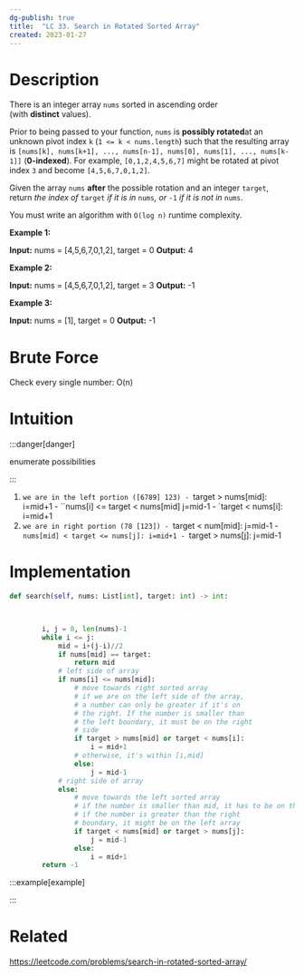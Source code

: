 ```yaml
---
dg-publish: true
title:  "LC 33. Search in Rotated Sorted Array"
created: 2023-01-27
---
```



# Description
There is an integer array `nums` sorted in ascending order (with **distinct** values).

Prior to being passed to your function, `nums` is **possibly rotated**at an unknown pivot index `k` (`1 <= k < nums.length`) such that the resulting array is `[nums[k], nums[k+1], ..., nums[n-1], nums[0], nums[1], ..., nums[k-1]]` (**0-indexed**). For example, `[0,1,2,4,5,6,7]` might be rotated at pivot index `3` and become `[4,5,6,7,0,1,2]`.

Given the array `nums` **after** the possible rotation and an integer `target`, return _the index of_ `target` _if it is in_ `nums`_, or_ `-1` _if it is not in_ `nums`.

You must write an algorithm with `O(log n)` runtime complexity.

**Example 1:**

**Input:** nums = [4,5,6,7,0,1,2], target = 0
**Output:** 4

**Example 2:**

**Input:** nums = [4,5,6,7,0,1,2], target = 3
**Output:** -1

**Example 3:**

**Input:** nums = [1], target = 0
**Output:** -1
# Brute Force
Check every single number: O(n)
# Intuition

:::danger[danger] 

enumerate possibilities

:::
> 
1. `we are in the left portion ([6789] 123)
	    - `target > nums[mid]: i=mid+1
	    - ``nums[i] <= target < nums[mid] j=mid-1
	    - `target < nums[i]: i=mid+1
2. `we are in right portion (78 [123])
		- `target < num[mid]: j=mid-1
		- `nums[mid] < target <= nums[j]: i=mid+1
		- `target > nums[j]: j=mid-1

# Implementation
```python
def search(self, nums: List[int], target: int) -> int:

        

        i, j = 0, len(nums)-1
        while i <= j:
            mid = i+(j-i)//2
            if nums[mid] == target:
                return mid
            # left side of array
            if nums[i] <= nums[mid]:
                # move towards right sorted array
                # if we are on the left side of the array, 
                # a number can only be greater if it's on 
                # the right. If the number is smaller than 
                # the left boundary, it must be on the right
                # side
                if target > nums[mid] or target < nums[i]:
                    i = mid+1
                # otherwise, it's within [i,mid]
                else:
                    j = mid-1
            # right side of array
            else:
                # move towards the left sorted array
                # if the number is smaller than mid, it has to be on the left
                # if the number is greater than the right 
                # boundary, it might be on the left array
                if target < nums[mid] or target > nums[j]:
                    j = mid-1
                else:
                    i = mid+1
        return -1
```

:::example[example] 


:::


# Related
https://leetcode.com/problems/search-in-rotated-sorted-array/